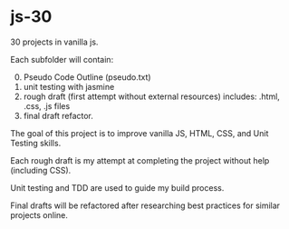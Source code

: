 # js-30

30 projects in vanilla js.

Each subfolder will contain:

0. Pseudo Code Outline (pseudo.txt)
1. unit testing with jasmine
1. rough draft (first attempt without external resources)
   includes: .html, .css, .js files
1. final draft refactor.

The goal of this project is to improve vanilla JS, HTML, CSS, and Unit Testing skills.

Each rough draft is my attempt at completing the project without help (including CSS).

Unit testing and TDD are used to guide my build process.

Final drafts will be refactored after researching best practices for similar projects online.
